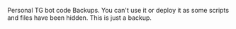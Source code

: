Personal TG bot code Backups. You can't use it or deploy it as some scripts and files have been hidden. This is just a backup. 